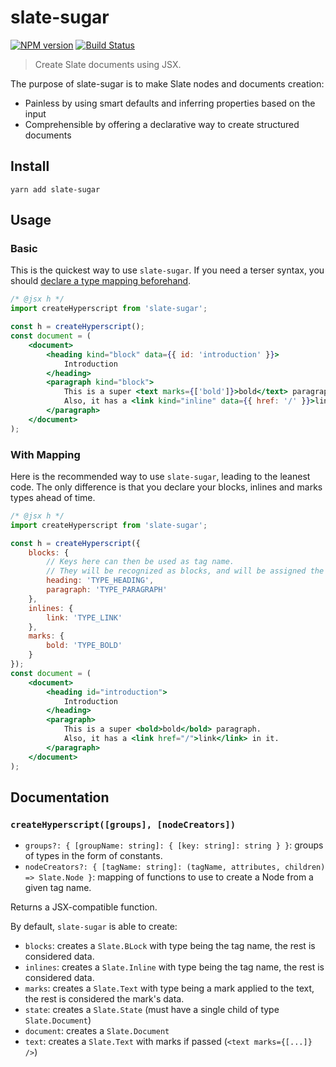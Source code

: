 # slate-sugar

[![NPM version](https://badge.fury.io/js/slate-sugar.svg)](http://badge.fury.io/js/slate-sugar)
[![Build Status](https://travis-ci.org/GitbookIO/slate-sugar.png?branch=master)](https://travis-ci.org/GitbookIO/slate-sugar)

> Create Slate documents using JSX.

The purpose of slate-sugar is to make Slate nodes and documents creation:

* Painless by using smart defaults and inferring properties based on the input
* Comprehensible by offering a declarative way to create structured documents

## Install

```
yarn add slate-sugar
```

## Usage

### Basic

This is the quickest way to use `slate-sugar`. If you need a terser syntax, you should [declare a type mapping beforehand](#with-mapping).

```jsx harmony
/* @jsx h */
import createHyperscript from 'slate-sugar';

const h = createHyperscript();
const document = (
    <document>
        <heading kind="block" data={{ id: 'introduction' }}>
            Introduction
        </heading>
        <paragraph kind="block">
            This is a super <text marks={['bold']}>bold</text> paragraph.
            Also, it has a <link kind="inline" data={{ href: '/' }}>link</link> in it.
        </paragraph>
    </document>
);
```

### With Mapping

Here is the recommended way to use `slate-sugar`, leading to the leanest code. The only difference is that you declare your blocks, inlines and marks types ahead of time.

```jsx harmony
/* @jsx h */
import createHyperscript from 'slate-sugar';

const h = createHyperscript({
    blocks: {
        // Keys here can then be used as tag name.
        // They will be recognized as blocks, and will be assigned the correct type.
        heading: 'TYPE_HEADING',
        paragraph: 'TYPE_PARAGRAPH'
    },
    inlines: {
        link: 'TYPE_LINK'
    },
    marks: {
        bold: 'TYPE_BOLD'
    }
});
const document = (
    <document>
        <heading id="introduction">
            Introduction
        </heading>
        <paragraph>
            This is a super <bold>bold</bold> paragraph.
            Also, it has a <link href="/">link</link> in it.
        </paragraph>
    </document>
);
```

## Documentation

### `createHyperscript([groups], [nodeCreators])`

* `groups?: { [groupName: string]: { [key: string]: string } }`: groups of types in the form of constants.
* `nodeCreators?: { [tagName: string]: (tagName, attributes, children) => Slate.Node }`: mapping of functions to use to create a Node from a given tag name.

Returns a JSX-compatible function.

By default, `slate-sugar` is able to create:

* `blocks`: creates a `Slate.BLock` with type being the tag name, the rest is considered data.
* `inlines`: creates a `Slate.Inline` with type being the tag name, the rest is considered data.
* `marks`: creates a `Slate.Text` with type being a mark applied to the text, the rest is considered the mark's data.
* `state`: creates a `Slate.State` (must have a single child of type `Slate.Document`)
* `document`: creates a `Slate.Document`
* `text`: creates a `Slate.Text` with marks if passed (`<text marks={[...]} />`)
